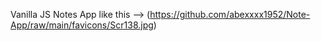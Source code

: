 Vanilla JS Notes App like this -->
(https://github.com/abexxxx1952/Note-App/raw/main/favicons/Scr138.jpg)
